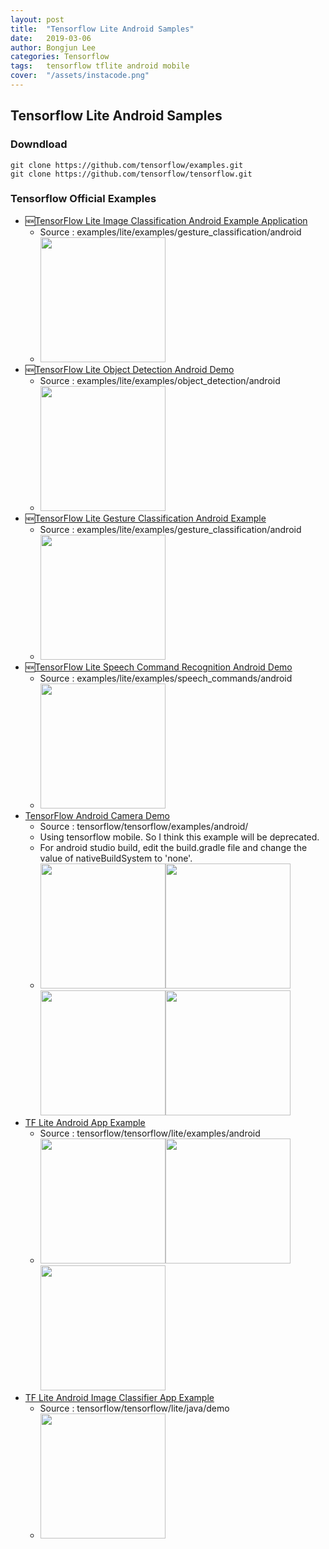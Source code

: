 ```yaml
---
layout: post
title:  "Tensorflow Lite Android Samples"
date:   2019-03-06
author: Bongjun Lee
categories: Tensorflow
tags:	tensorflow tflite android mobile
cover:  "/assets/instacode.png"
---
```


## Tensorflow Lite Android Samples

### Downdload
<pre><code class="bash">git clone https://github.com/tensorflow/examples.git
git clone https://github.com/tensorflow/tensorflow.git</code></pre>

### Tensorflow Official Examples
* 🆕[TensorFlow Lite Image Classification Android Example Application](https://github.com/tensorflow/examples/blob/master/lite/examples/image_classification/android/README.md)
  * Source : examples/lite/examples/gesture_classification/android
  * <img src="https://bbongcol.github.io/assets/TFLite_Image_Classification_Android%20Example_Application.png" width="200px">
* 🆕[TensorFlow Lite Object Detection Android Demo](https://github.com/tensorflow/examples/blob/master/lite/examples/object_detection/android/README.md)
  * Source : examples/lite/examples/object_detection/android
  * <img src="https://bbongcol.github.io/assets/TFLite_Object_Detection_Android%20Demo.png" width="200px">
* 🆕[TensorFlow Lite Gesture Classification Android Example](https://github.com/tensorflow/examples/blob/master/lite/examples/gesture_classification/android/README.md)
  * Source : examples/lite/examples/gesture_classification/android
  * <img src="https://bbongcol.github.io/assets/TFLite_Gesture_Classification_Android%20Example.png" width="200px">
* 🆕[TensorFlow Lite Speech Command Recognition Android Demo](https://github.com/tensorflow/examples/blob/master/lite/examples/speech_commands/android/README.md#tensorflow-lite-speech-command-recognition-android-demo)
  * Source : examples/lite/examples/speech_commands/android
  * <img src="https://bbongcol.github.io/assets/TFLite_Speech_Command_Recognition_Android_Demo.png" width="200px">
* [TensorFlow Android Camera Demo](https://github.com/tensorflow/tensorflow/tree/master/tensorflow/examples/android)
  * Source : tensorflow/tensorflow/examples/android/
  * Using tensorflow mobile. So I think this example will be deprecated.
  * For android studio build, edit the build.gradle file and change the value of nativeBuildSystem to 'none'.
  * <img src="https://bbongcol.github.io/assets/TF_Android_Camera_Demo_1_Classification.png" width="200px"><img src="https://bbongcol.github.io/assets/TF_Android_Camera_Demo_2_Object_Decetion.png" width="200px"><img src="https://bbongcol.github.io/assets/TF_Android_Camera_Demo_3_Speech_Recognition.png" width="200px"><img src="https://bbongcol.github.io/assets/TF_Android_Camera_Demo_4_Stylize.png" width="200px">
* [TF Lite Android App Example](https://github.com/tensorflow/tensorflow/tree/master/tensorflow/lite/examples/android/app)
  * Source : tensorflow/tensorflow/lite/examples/android
  * <img src="https://bbongcol.github.io/assets/TFLite_Android_Camera_Demo_1_Classification.png" width="200px"><img src="https://bbongcol.github.io/assets/TFLite_Android_Camera_Demo_2_Object_Decetion.png" width="200px"><img src="https://bbongcol.github.io/assets/TFLite_Android_Camera_Demo_3_Speech_Recognition.png" width="200px">
* [TF Lite Android Image Classifier App Example](https://github.com/tensorflow/tensorflow/tree/master/tensorflow/lite/java/demo)
  * Source : tensorflow/tensorflow/lite/java/demo
  * <img src="https://bbongcol.github.io/assets/TFLite_Android_Image_Classifier_App_Example.png" width="200px">
